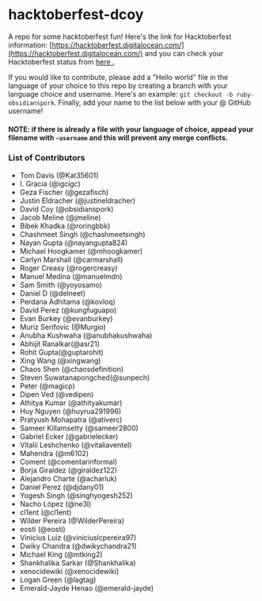 # hacktoberfest-dcoy
A repo for some hacktoberfest fun! Here's the link for Hacktoberfest information: [https://hacktoberfest.digitalocean.com/](https://hacktoberfest.digitalocean.com/) and you can check your Hacktoberfest status from [here .](https://hacktoberfestchecker.herokuapp.com)

If you would like to contribute, please add a "Hello world" file in the language of your choice to this repo by creating a branch with your language choice and username.  Here's an example: `git checkout -b ruby-obsidianspork`.  Finally, add your name to the list below with your @ GitHub username!

#### NOTE: if there is already a file with your language of choice, appead your filename with `-username` and this will prevent any merge conflicts.

### List of Contributors
* Tom Davis (@Kat35601)
* I. Gracia (@igcigc)
* Geza Fischer (@gezafisch)
* Justin Eldracher (@justineldracher)
* David Coy (@obsidianspork)
* Jacob Meline (@jmeline)
* Bibek Khadka (@roringbbk)
* Chashmeet Singh (@chashmeetsingh)
* Nayan Gupta (@nayangupta824)
* Michael Hoogkamer (@mhoogkamer)
* Carlyn Marshall (@carmarshall)
* Roger Creasy (@rogercreasy)
* Manuel Medina (@manuelmdn)
* Sam Smith (@yoyosamo)
* Daniel D (@delneet)
* Perdana Adhitama (@kovloq)
* David Perez (@kungfuguapo)
* Evan Burkey (@evanburkey)
* Muriz Serifovic (@Murgio)
* Anubha Kushwaha (@anubhakushwaha)
* Abhijit Ranalkar(@asr21)
* Rohit Gupta(@guptarohit)
* Xing Wang (@xingwang)
* Chaos Shen (@chaosdefinition)
* Steven Suwatanapongched(@sunpech)
* Peter (@magicp)
* Dipen Ved (@vedipen)
* Athitya Kumar (@athityakumar)
* Huy Nguyen (@huyrua291996)
* Pratyush Mohapatra (@ativerc)
* Sameer Killamsetty (@sameer2800)
* Gabriel Ecker (@gabrielecker)
* Vitalii Leshchenko (@vitaliaventel)
* Mahendra (@m6102)
* Coment (@comentarinformal)
* Borja Giraldez (@giraldez122)
* Alejandro Charte (@acharluk)
* Daniel Perez (@djdany01)
* Yogesh Singh (@singhyogesh252)
* Nacho López (@ne3l)
* cl1ent (@cl1ent)
* Wilder Pereira (@WilderPereira)
* eosti (@eosti)
* Vinicius Luiz (@viniciuslcpereira97)
* Dwiky Chandra (@dwikychandra21)
* Michael King (@mtking2)
* Shankhalika Sarkar (@Shankhalika)
* xenocidewiki (@xenocidewiki)
* Logan Green (@lagtag)
* Emerald-Jayde Henao (@emerald-jayde)
